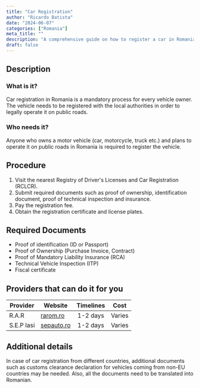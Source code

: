```yaml
---
title: "Car Registration"
author: "Ricardo Batista"
date: "2024-06-07"
categories: ["Romania"]
meta_title: ""
description: "A comprehensive guide on how to register a car in Romania covering required documents, procedure, providers who can assist, and additional details."
draft: false
---
```


## Description
### What is it?
Car registration in Romania is a mandatory process for every vehicle owner. The vehicle needs to be registered with the local authorities in order to legally operate it on public roads.

### Who needs it?
Anyone who owns a motor vehicle (car, motorcycle, truck etc.) and plans to operate it on public roads in Romania is required to register the vehicle.

## Procedure

1. Visit the nearest Registry of Driver's Licenses and Car Registration (RCLCR).
2. Submit required documents such as proof of ownership, identification document, proof of technical inspection and insurance.
3. Pay the registration fee.
4. Obtain the registration certificate and license plates.

## Required Documents

- Proof of identification (ID or Passport)
- Proof of Ownership (Purchase Invoice, Contract) 
- Proof of Mandatory Liability Insurance (RCA)
- Technical Vehicle Inspection (ITP)
- Fiscal certificate

## Providers that can do it for you

| Provider           |     Website                  |   Timelines    |  Cost  |
| ---------------    | ---------------              |  :-------------: | :-------------: |
| R.A.R              | [rarom.ro](http://www.rarom.ro/) |       1-2 days   |      Varies    |
| S.E.P Iasi         |    [sepauto.ro](https://sepauto.ro/)          |       1-2 days  |      Varies    |

## Additional details
In case of car registration from different countries, additional documents such as customs clearance declaration for vehicles coming from non-EU countries may be needed. Also, all the documents need to be translated into Romanian.